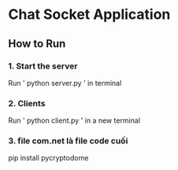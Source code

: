 # Chat Socket Application
 
## How to Run
### 1. Start the server 
Run ' python server.py ' in terminal
### 2. Clients
Run ' python client.py ' in a new terminal
### 3. file com.net là file code cuối 
pip install pycryptodome

